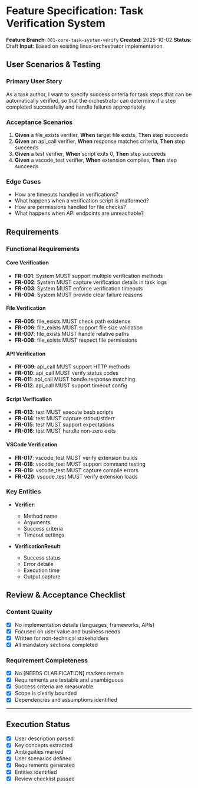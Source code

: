 # Feature Specification: Task Verification System

**Feature Branch**: `001-core-task-system-verify`
**Created**: 2025-10-02
**Status**: Draft
**Input**: Based on existing linux-orchestrator implementation

## User Scenarios & Testing

### Primary User Story
As a task author, I want to specify success criteria for task steps that can be automatically verified, so that the orchestrator can determine if a step completed successfully and handle failures appropriately.

### Acceptance Scenarios
1. **Given** a file_exists verifier, **When** target file exists, **Then** step succeeds
2. **Given** an api_call verifier, **When** response matches criteria, **Then** step succeeds
3. **Given** a test verifier, **When** script exits 0, **Then** step succeeds
4. **Given** a vscode_test verifier, **When** extension compiles, **Then** step succeeds

### Edge Cases
- How are timeouts handled in verifications?
- What happens when a verification script is malformed?
- How are permissions handled for file checks?
- What happens when API endpoints are unreachable?

## Requirements

### Functional Requirements

#### Core Verification
- **FR-001**: System MUST support multiple verification methods
- **FR-002**: System MUST capture verification details in task logs
- **FR-003**: System MUST enforce verification timeouts
- **FR-004**: System MUST provide clear failure reasons

#### File Verification
- **FR-005**: file_exists MUST check path existence
- **FR-006**: file_exists MUST support file size validation
- **FR-007**: file_exists MUST handle relative paths
- **FR-008**: file_exists MUST respect file permissions

#### API Verification
- **FR-009**: api_call MUST support HTTP methods
- **FR-010**: api_call MUST verify status codes
- **FR-011**: api_call MUST handle response matching
- **FR-012**: api_call MUST support timeout config

#### Script Verification
- **FR-013**: test MUST execute bash scripts
- **FR-014**: test MUST capture stdout/stderr
- **FR-015**: test MUST support expectations
- **FR-016**: test MUST handle non-zero exits

#### VSCode Verification
- **FR-017**: vscode_test MUST verify extension builds
- **FR-018**: vscode_test MUST support command testing
- **FR-019**: vscode_test MUST capture compile errors
- **FR-020**: vscode_test MUST verify extension loads

### Key Entities

- **Verifier**:
  - Method name
  - Arguments
  - Success criteria
  - Timeout settings

- **VerificationResult**:
  - Success status
  - Error details
  - Execution time
  - Output capture

## Review & Acceptance Checklist

### Content Quality
- [x] No implementation details (languages, frameworks, APIs)
- [x] Focused on user value and business needs
- [x] Written for non-technical stakeholders
- [x] All mandatory sections completed

### Requirement Completeness
- [x] No [NEEDS CLARIFICATION] markers remain
- [x] Requirements are testable and unambiguous
- [x] Success criteria are measurable
- [x] Scope is clearly bounded
- [x] Dependencies and assumptions identified

---

## Execution Status
- [x] User description parsed
- [x] Key concepts extracted
- [x] Ambiguities marked
- [x] User scenarios defined
- [x] Requirements generated
- [x] Entities identified
- [x] Review checklist passed